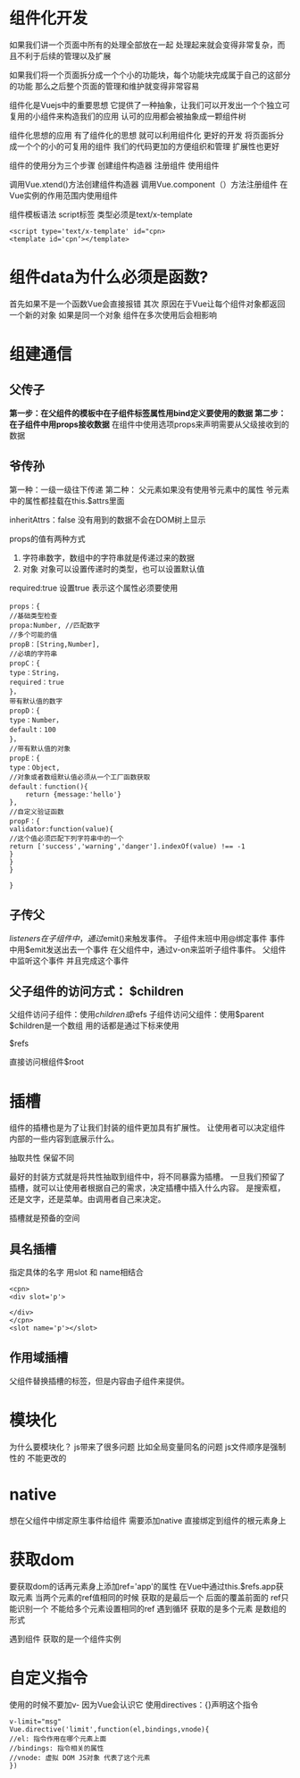 # 组件化开发
如果我们讲一个页面中所有的处理全部放在一起 处理起来就会变得非常复杂，而且不利于后续的管理以及扩展

如果我们将一个页面拆分成一个个小的功能块，每个功能块完成属于自己的这部分的功能 那么之后整个页面的管理和维护就变得非常容易

组件化是Vuejs中的重要思想
它提供了一种抽象，让我们可以开发出一个个独立可复用的小组件来构造我们的应用
认可的应用都会被抽象成一颗组件树

组件化思想的应用
有了组件化的思想 就可以利用组件化 更好的开发
将页面拆分成一个个的小的可复用的组件
我们的代码更加的方便组织和管理 扩展性也更好


组件的使用分为三个步骤
创建组件构造器
注册组件
使用组件 

调用Vue.xtend()方法创建组件构造器
调用Vue.component（）方法注册组件
在Vue实例的作用范围内使用组件

组件模板语法
script标签 类型必须是text/x-template
```
<script type='text/x-template' id="cpn>
<template id='cpn‘></template>
```
# 组件data为什么必须是函数?
首先如果不是一个函数Vue会直接报错
其次 原因在于Vue让每个组件对象都返回一个新的对象 如果是同一个对象 组件在多次使用后会相影响

# 组建通信
## 父传子
**第一步：在父组件的模板中在子组件标签属性用bind定义要使用的数据
第二步：在子组件中用props接收数据**
在组件中使用选项props来声明需要从父级接收到的数据

## 爷传孙
第一种：一级一级往下传递
第二种： 父元素如果没有使用爷元素中的属性 爷元素中的属性都挂载在this.$attrs里面

inheritAttrs：false 没有用到的数据不会在DOM树上显示

props的值有两种方式

1. 字符串数字，数组中的字符串就是传递过来的数据
2. 对象 对象可以设置传递时的类型，也可以设置默认值

required:true 设置true 表示这个属性必须要使用

~~~
props：{
//基础类型检查
propa:Number, //匹配数字
//多个可能的值
propB：[String,Number],
//必填的字符串
propC：{
type：String，
required：true
}，
带有默认值的数字
propD：{
type：Number，
default：100
}，
//带有默认值的对象
propE：{
type：Object,
//对象或者数组默认值必须从一个工厂函数获取
default：function(){
	return {message:'hello'}
},
//自定义验证函数
propF：{
validator:function(value){
//这个值必须匹配下列字符串中的一个
return ['success','warning','danger'].indexOf(value) !== -1
}
}
}

}
~~~
## 子传父

$listeners
在子组件中，通过$emit()来触发事件。
	子组件末班中用@绑定事件 事件中用$emit发送出去一个事件
在父组件中，通过v-on来监听子组件事件。
父组件中监听这个事件 并且完成这个事件

## 父子组件的访问方式： $children
父组件访问子组件：使用$children或$refs
子组件访问父组件：使用$parent
$children是一个数组
用的话都是通过下标来使用


$refs 

直接访问根组件$root

# 插槽
组件的插槽也是为了让我们封装的组件更加具有扩展性。
让使用者可以决定组件内部的一些内容到底展示什么。

抽取共性 保留不同

最好的封装方式就是将共性抽取到组件中，将不同暴露为插槽。
一旦我们预留了插槽，就可以让使用者根据自己的需求，决定插槽中插入什么内容。
是搜索框，还是文字，还是菜单。由调用者自己来决定。

插槽就是预备的空间

## 具名插槽
指定具体的名字 用slot 和 name相结合

~~~
<cpn>
<div slot='p'>

</div>
</cpn>
<slot name='p'></slot>

~~~
## 作用域插槽

父组件替换插槽的标签，但是内容由子组件来提供。


# 模块化

为什么要模块化？
js带来了很多问题 比如全局变量同名的问题
js文件顺序是强制性的 不能更改的

# native
想在父组件中绑定原生事件给组件 需要添加native 直接绑定到组件的根元素身上


# 获取dom
要获取dom的话再元素身上添加ref='app'的属性
在Vue中通过this.$refs.app获取元素
当两个元素的ref值相同的时候 获取的是最后一个 后面的覆盖前面的
ref只能识别一个 不能给多个元素设置相同的ref
遇到循环 获取的是多个元素 是数组的形式

遇到组件 获取的是一个组件实例

# 自定义指令
使用的时候不要加v- 因为Vue会认识它
使用directives：{}声明这个指令
~~~
v-limit="msg"
Vue.directive('limit',function(el,bindings,vnode){
//el: 指令作用在哪个元素上面
//bindings: 指令相关的属性
//vnode: 虚拟	DOM JS对象 代表了这个元素
})
~~~